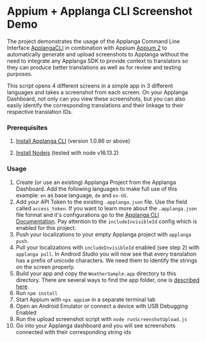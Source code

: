 # Appium + Applanga CLI Screenshot Demo

The project demonstrates the usage of the Applanga Command Line Interface [ApplangaCLI](https://github.com/applanga/applanga-cli) in combination with Appium [Appium 2](https://appium.github.io/appium/docs/en/2.0/) to automatically generate and upload screenshots to Applanga without the need to integrate any Applanga SDK to provide context to translators so they can produce better translations as well as for review and testing purposes. 

This script opens 4 different screens in a simple app in 3 different languages and takes a screenshot from each screen.
On your Applanga Dashboard, not only can you view these screenshots, but you can also easily identify the corresponding translations and their linkage to their respective translation IDs.

### Prerequisites 

1. [Install Applanga CLI](https://www.applanga.com/docs/integration-documentation/cli#installation) (version 1.0.86 or above)

2. [Install Nodejs](https://nodejs.org)  (tested with node v16.13.2)

### Usage

1. Create (or use an existing) Applanga Project from the Applanga Dashboard. Add the following languages to make full use of this example: `en` as base language, `de` and `es-US`. 
2. Add your API Token to the existing `.applanga.json` file. Use the field called `access_token`. If you want to learn more about the `.applanga.json` file format and it's configurations go to the [Applanga CLI Documentation](https://www.applanga.com/docs/integration-documentation/cli). Pay attention to the `includeInvisibleId` config which is enabled for this project.
3. Push your localizations to your empty Applanga project with `applanga push`. 
4. Pull your localizations with `includeInvisibleId` enabled (see step 2) with `applanga pull`. In Android Studio you will now see that every translation has a prefix of unicode characters. We need them to identify the strings on the screen properly.
5. Build your app and copy the `WeatherSample.app` directory to this directory. There are several ways to find the app folder, one is [described here](https://stackoverflow.com/a/26201618). 
6. Run `npm install`
7. Start Appium with `npx appium` in a separate terminal tab
8. Open an Android Emulator or connect a device with USB Debugging Enabled
9. Run the upload screenshot script with `node runScreenshotUpload.js`
10. Go into your Applanga dashboard and you will see screenshots connected with their corresponding string ids